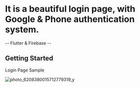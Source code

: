 # It is a beautiful login page, with Google & Phone authentication system.

-- Flutter & Firebase -- 

## Getting Started


Login Page Sample


 ![photo_6208380015712779319_y](https://github.com/user-attachments/assets/7a05ae1f-932a-4a04-9d4d-26309385bad9)



